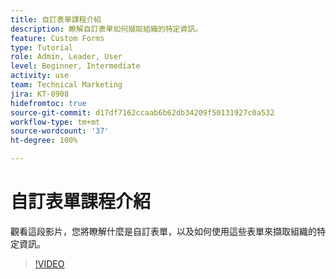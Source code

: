 ```yaml
---
title: 自訂表單課程介紹
description: 瞭解自訂表單如何擷取組織的特定資訊。
feature: Custom Forms
type: Tutorial
role: Admin, Leader, User
level: Beginner, Intermediate
activity: use
team: Technical Marketing
jira: KT-8908
hidefromtoc: true
source-git-commit: d17df7162ccaab6b62db34209f50131927c0a532
workflow-type: tm+mt
source-wordcount: '37'
ht-degree: 100%

---
```


# 自訂表單課程介紹

觀看這段影片，您將瞭解什麼是自訂表單，以及如何使用這些表單來擷取組織的特定資訊。

>[!VIDEO](https://video.tv.adobe.com/v/335171/?quality=12&learn=on&enablevpops)
